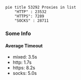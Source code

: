 
```mermaid
pie title 53292 Proxies in list
    "HTTP" : 23532
    "HTTPS": 7289
    "SOCKS" : 28711
```

### Some Info
#### Average Timeout

- mixed: 3.5s
- http: 1.7s
- https: 8.2s
- socks: 5.0s